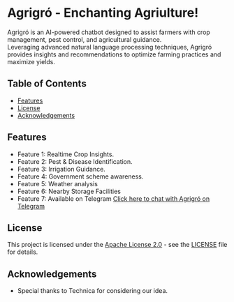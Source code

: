 # Agrigró - Enchanting Agriulture!

Agrigró is an AI-powered chatbot designed to assist farmers with crop management, pest control, and agricultural guidance.<br>Leveraging advanced natural language processing techniques, Agrigró provides insights and recommendations to optimize farming practices and maximize yields.

## Table of Contents

- [Features](#features)
- [License](#license)
- [Acknowledgements](#acknowledgements)

## Features

- Feature 1: Realtime Crop Insights.
- Feature 2: Pest & Disease Identification.
- Feature 3: Irrigation Guidance.
- Feature 4: Government scheme awareness.
- Feature 5: Weather analysis
- Feature 6: Nearby Storage Facilities
- Feature 7: Available on Telegram [Click here to chat with Agrigró on Telegram](https://t.me/agrigro_bot)

## License

This project is licensed under the [Apache License 2.0](LICENSE) - see the [LICENSE](LICENSE) file for details.

## Acknowledgements

- Special thanks to Technica for considering our idea.
